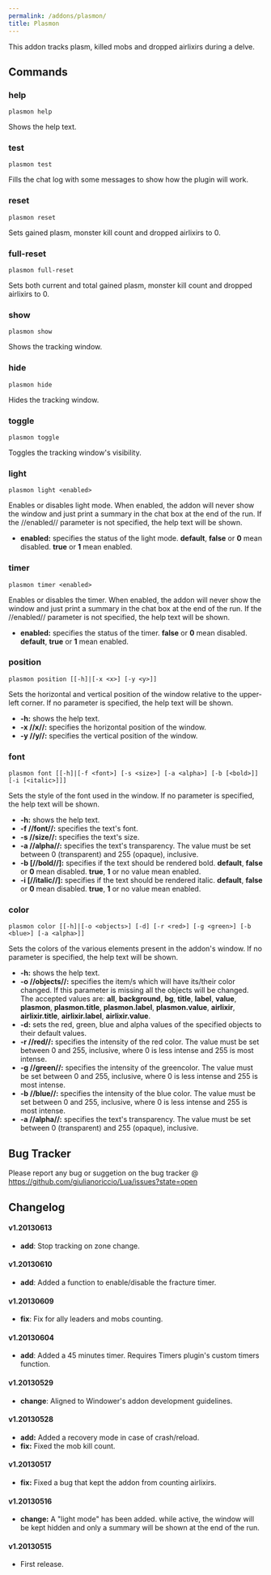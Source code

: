 ```yaml
---
permalink: /addons/plasmon/
title: Plasmon
---
```


This addon tracks plasm, killed mobs and dropped airlixirs during a delve.

## Commands
### help
```
plasmon help
```

Shows the help text.

### test
```
plasmon test
```

Fills the chat log with some messages to show how the plugin will work.

### reset
```
plasmon reset
```

Sets gained plasm, monster kill count and dropped airlixirs to 0.

### full-reset
```
plasmon full-reset
```

Sets both current and total gained plasm, monster kill count and dropped airlixirs to 0.

### show
```
plasmon show
```

Shows the tracking window.

### hide
```
plasmon hide
```

Hides the tracking window.

### toggle
```
plasmon toggle
```

Toggles the tracking window's visibility.

### light
```
plasmon light <enabled>
```

Enables or disables light mode. When enabled, the addon will never show the window and just print a summary in the chat box at the end of the run. If the //enabled// parameter is not specified, the help text will be shown.

* **enabled:** specifies the status of the light mode. **default**, **false** or **0** mean disabled. **true** or **1** mean enabled.

### timer
```
plasmon timer <enabled>
```

Enables or disables the timer. When enabled, the addon will never show the window and just print a summary in the chat box at the end of the run. If the //enabled// parameter is not specified, the help text will be shown.

* **enabled:** specifies the status of the timer. **false** or **0** mean disabled. **default**, **true** or **1** mean enabled.

### position
```
plasmon position [[-h]|[-x <x>] [-y <y>]]
```

Sets the horizontal and vertical position of the window relative to the upper-left corner. If no parameter is specified, the help text will be shown.

* **-h:** shows the help text.
* **-x //x//:** specifies the horizontal position of the window.
* **-y //y//:** specifies the vertical position of the window.

### font
```
plasmon font [[-h]|[-f <font>] [-s <size>] [-a <alpha>] [-b [<bold>]] [-i [<italic>]]]
```

Sets the style of the font used in the window. If no parameter is specified, the help text will be shown.

* **-h:** shows the help text.
* **-f //font//:** specifies the text's font.
* **-s //size//:** specifies the text's size.
* **-a //alpha//:** specifies the text's transparency. The value must be set between 0 (transparent) and 255 (opaque), inclusive.
* **-b [//bold//]:** specifies if the text should be rendered bold. **default**, **false** or **0** mean disabled. **true**, **1** or no value mean enabled.
* **-i [//italic//]:** specifies if the text should be rendered italic. **default**, **false** or **0** mean disabled. **true**, **1** or no value mean enabled.

### color
```
plasmon color [[-h]|[-o <objects>] [-d] [-r <red>] [-g <green>] [-b <blue>] [-a <alpha>]]
```

Sets the colors of the various elements present in the addon's window. If no parameter is specified, the help text will be shown.

* **-h:** shows the help text.
* **-o //objects//:** specifies the item/s which will have its/their color changed. If this parameter is missing all the objects will be changed. The accepted values are: **all**, **background**, **bg**, **title**, **label**, **value**, **plasmon**, **plasmon.title**, **plasmon.label**, **plasmon.value**, **airlixir**, **airlixir.title**, **airlixir.label**, **airlixir.value**.
* **-d:** sets the red, green, blue and alpha values of the specified objects to their default values.
* **-r //red//:** specifies the intensity of the red color. The value must be set between 0 and 255, inclusive, where 0 is less intense and 255 is most intense.
* **-g //green//:** specifies the intensity of the greencolor. The value must be set between 0 and 255, inclusive, where 0 is less intense and 255 is most intense.
* **-b //blue//:** specifies the intensity of the blue color. The value must be set between 0 and 255, inclusive, where 0 is less intense and 255 is most intense.
* **-a //alpha//:** specifies the text's transparency. The value must be set between 0 (transparent) and 255 (opaque), inclusive.

## Bug Tracker
Please report any bug or suggetion on the bug tracker @ https://github.com/giulianoriccio/Lua/issues?state=open

## Changelog

#### v1.20130613
* **add**: Stop tracking on zone change.

#### v1.20130610
* **add**: Added a function to enable/disable the fracture timer.

#### v1.20130609
* **fix**: Fix for ally leaders and mobs counting.

#### v1.20130604
* **add**: Added a 45 minutes timer. Requires Timers plugin's custom timers function.

#### v1.20130529
* **change**: Aligned to Windower's addon development guidelines.

#### v1.20130528
* **add:** Added a recovery mode in case of crash/reload.
* **fix:** Fixed the mob kill count.

#### v1.20130517
* **fix:** Fixed a bug that kept the addon from counting airlixirs.

#### v1.20130516
* **change:** A "light mode" has been added. while active, the window will be kept hidden and only a summary will be shown at the end of the run.

#### v1.20130515
* First release.